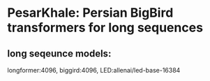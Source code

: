 # PesarKhale: Persian BigBird transformers for long sequences


## long seqeunce models:
longformer:4096, biggird:4096, LED:allenai/led-base-16384
